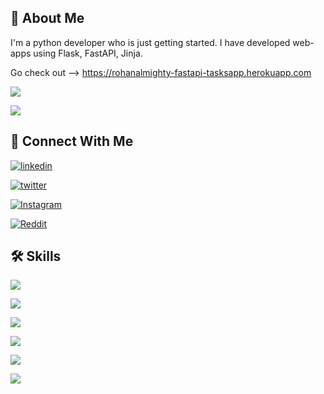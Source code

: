 
## 🚀 About Me
I'm a python developer who is just getting started.
I have developed web-apps using Flask, FastAPI, Jinja.

Go check out --> https://rohanalmighty-fastapi-tasksapp.herokuapp.com


![](https://github-readme-stats.vercel.app/api/top-langs/?username=RohanAlmighty)

![](https://github-profile-summary-cards.vercel.app/api/cards/profile-details?username=RohanAlmighty&theme=vue)

## 🔗 Connect With Me

[![linkedin](https://img.shields.io/badge/linkedin-0A66C2?style=for-the-badge&logo=linkedin&logoColor=white)](https://www.linkedin.com/in/rohanalmighty/)

[![twitter](https://img.shields.io/badge/twitter-1DA1F2?style=for-the-badge&logo=twitter&logoColor=white)](https://twitter.com/Rohan_Almighty)

[![Instagram](https://img.shields.io/badge/Instagram-E4405F?style=for-the-badge&logo=instagram&logoColor=white)](https://instagram.com/rohan.almighty)

[![Reddit](https://img.shields.io/badge/Reddit-FF4500?style=for-the-badge&logo=reddit&logoColor=white)](https://www.reddit.com/user/RohanAlmighty)


## 🛠 Skills

![](https://img.shields.io/badge/Python-FFD43B?style=for-the-badge&logo=python&logoColor=blue) 

![](https://img.shields.io/badge/Flask-000000?style=for-the-badge&logo=flask&logoColor=white)

![](https://img.shields.io/badge/fastapi-109989?style=for-the-badge&logo=FASTAPI&logoColor=white)

![](https://img.shields.io/badge/HTML5-E34F26?style=for-the-badge&logo=html5&logoColor=white)

![](https://img.shields.io/badge/PostgreSQL-316192?style=for-the-badge&logo=postgresql&logoColor=white)

![](https://img.shields.io/badge/Heroku-430098?style=for-the-badge&logo=heroku&logoColor=white)
